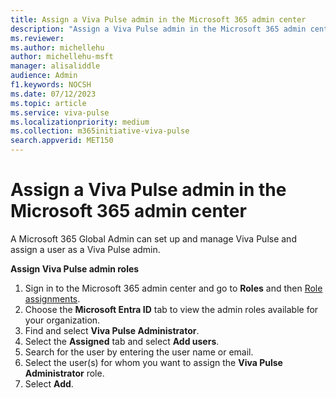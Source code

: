 ```yaml
---
title: Assign a Viva Pulse admin in the Microsoft 365 admin center
description: "Assign a Viva Pulse admin in the Microsoft 365 admin center"
ms.reviewer: 
ms.author: michellehu
author: michellehu-msft
manager: alisaliddle
audience: Admin
f1.keywords: NOCSH
ms.date: 07/12/2023
ms.topic: article
ms.service: viva-pulse
ms.localizationpriority: medium
ms.collection: m365initiative-viva-pulse  
search.appverid: MET150
---
```


# Assign a Viva Pulse admin in the Microsoft 365 admin center

A Microsoft 365 Global Admin can set up and manage Viva Pulse and assign a user as a Viva Pulse admin.

**Assign Viva Pulse admin roles**

1. Sign in to the Microsoft 365 admin center and go to **Roles** and then [Role assignments](https://go.microsoft.com/fwlink/p/?linkid=2097861).
2. Choose the **Microsoft Entra ID** tab to view the admin roles available for your organization.
3. Find and select **Viva Pulse Administrator**.
4. Select the **Assigned** tab and select **Add users**.
5. Search for the user by entering the user name or email.
6. Select the user(s) for whom you want to assign the **Viva Pulse Administrator** role.
7. Select **Add**.
